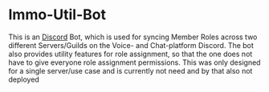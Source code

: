 # Immo-Util-Bot
This is an [Discord](https://discord.com) Bot, which is used for syncing Member Roles across two different Servers/Guilds on the Voice- and Chat-platform Discord.
The bot also provides utility features for role assignment, so that the one does not have to give everyone role assignment permissions. This was only designed for a single
server/use case and is currently not need and by that also not deployed
